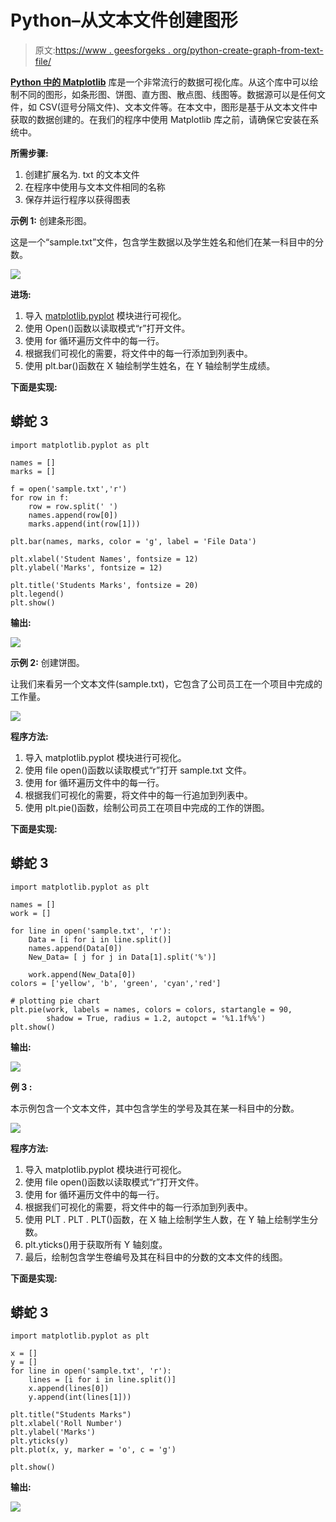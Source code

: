 # Python–从文本文件创建图形

> 原文:[https://www . geesforgeks . org/python-create-graph-from-text-file/](https://www.geeksforgeeks.org/python-create-graph-from-text-file/)

[**Python 中的 Matplotlib**](https://www.geeksforgeeks.org/matplotlib-tutorial/) 库是一个非常流行的数据可视化库。从这个库中可以绘制不同的图形，如条形图、饼图、直方图、散点图、线图等。数据源可以是任何文件，如 CSV(逗号分隔文件)、文本文件等。在本文中，图形是基于从文本文件中获取的数据创建的。在我们的程序中使用 Matplotlib 库之前，请确保它安装在系统中。

**所需步骤:**

1.  创建扩展名为. txt 的文本文件
2.  在程序中使用与文本文件相同的名称
3.  保存并运行程序以获得图表

**示例 1:** 创建条形图。

这是一个“sample.txt”文件，包含学生数据以及学生姓名和他们在某一科目中的分数。

![](img/7c832f957c9a48b57b2e3506cd993283.png)

**进场:**

1.  导入 [matplotlib.pyplot](https://www.geeksforgeeks.org/pyplot-in-matplotlib/) 模块进行可视化。
2.  使用 Open()函数以读取模式“r”打开文件。
3.  使用 for 循环遍历文件中的每一行。
4.  根据我们可视化的需要，将文件中的每一行添加到列表中。
5.  使用 plt.bar()函数在 X 轴绘制学生姓名，在 Y 轴绘制学生成绩。

**下面是实现:**

## 蟒蛇 3

```
import matplotlib.pyplot as plt

names = []
marks = []

f = open('sample.txt','r')
for row in f:
    row = row.split(' ')
    names.append(row[0])
    marks.append(int(row[1]))

plt.bar(names, marks, color = 'g', label = 'File Data')

plt.xlabel('Student Names', fontsize = 12)
plt.ylabel('Marks', fontsize = 12)

plt.title('Students Marks', fontsize = 20)
plt.legend()
plt.show()
```

**输出:**

![](img/427a82681b22927e3c8bd5f03fd2a92b.png)

**示例 2:** 创建饼图。

让我们来看另一个文本文件(sample.txt)，它包含了公司员工在一个项目中完成的工作量。

![](img/d1b360ea78cc6fbbddc7a464d04c6d65.png)

**程序方法:**

1.  导入 matplotlib.pyplot 模块进行可视化。
2.  使用 file open()函数以读取模式“r”打开 sample.txt 文件。
3.  使用 for 循环遍历文件中的每一行。
4.  根据我们可视化的需要，将文件中的每一行追加到列表中。
5.  使用 plt.pie()函数，绘制公司员工在项目中完成的工作的饼图。

**下面是实现:**

## 蟒蛇 3

```
import matplotlib.pyplot as plt

names = []
work = []

for line in open('sample.txt', 'r'):
    Data = [i for i in line.split()]
    names.append(Data[0])
    New_Data= [ j for j in Data[1].split('%')]

    work.append(New_Data[0])
colors = ['yellow', 'b', 'green', 'cyan','red'] 

# plotting pie chart 
plt.pie(work, labels = names, colors = colors, startangle = 90,
        shadow = True, radius = 1.2, autopct = '%1.1f%%') 
plt.show()
```

**输出:**

![](img/5e180761f5696c50c3acd425e698f1ee.png)

**例 3 :**

本示例包含一个文本文件，其中包含学生的学号及其在某一科目中的分数。

![](img/2b3078f6ac4b418afcd07d4c70abd8c1.png)

**程序方法:**

1.  导入 matplotlib.pyplot 模块进行可视化。
2.  使用 file open()函数以读取模式“r”打开文件。
3.  使用 for 循环遍历文件中的每一行。
4.  根据我们可视化的需要，将文件中的每一行添加到列表中。
5.  使用 PLT . PLT . PLT()函数，在 X 轴上绘制学生人数，在 Y 轴上绘制学生分数。
6.  plt.yticks()用于获取所有 Y 轴刻度。
7.  最后，绘制包含学生卷编号及其在科目中的分数的文本文件的线图。

**下面是实现:**

## 蟒蛇 3

```
import matplotlib.pyplot as plt

x = []
y = []
for line in open('sample.txt', 'r'):
    lines = [i for i in line.split()]
    x.append(lines[0])
    y.append(int(lines[1]))

plt.title("Students Marks")
plt.xlabel('Roll Number')
plt.ylabel('Marks')
plt.yticks(y)
plt.plot(x, y, marker = 'o', c = 'g')

plt.show()
```

**输出:**

![](img/fc02c41d2ffbfada8c536d74769784e0.png)